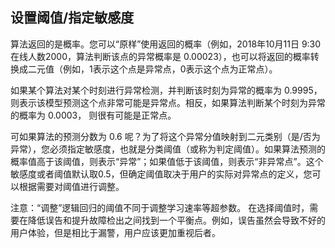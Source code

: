 ## 设置阈值/指定敏感度

算法返回的是概率。您可以“原样”使用返回的概率（例如，2018年10月11日 9:30在线人数2000，算法判断该点的异常概率是 0.00023），也可以将返回的概率转换成二元值（例如，1表示这个点是异常点，0表示这个点为正常点）。

如果某个算法对某个时刻进行异常检测，并判断该时刻为异常的概率为 0.9995，则表示该模型预测这个点非常可能是异常点。相反，如果算法判断某个时刻为异常的概率为 0.0003， 则很有可能是正常点。

可如果算法的预测分数为 0.6 呢？为了将这个异常分值映射到二元类别（是/否为异常），您必须指定敏感度，也就是分类阈值（或称为判定阈值）。如果算法预测的概率值高于该阈值，则表示“异常”；如果值低于该阈值，则表示“非异常点”。这个敏感度或者阈值默认取0.5，但确定阈值取决于用户的实际对异常点的定义，您可以根据需要对阈值进行调整。


注意：“调整”逻辑回归的阈值不同于调整学习速率等超参数。
在选择阈值时，需要在降低误告和提升故障检出之间找到一个平衡点。例如，误告虽然会导致不好的用户体验，但是相比于漏警，用户应该更加重视后者。



